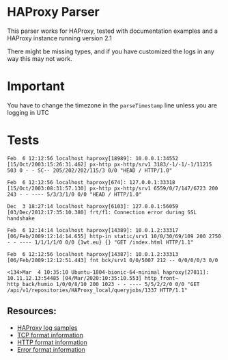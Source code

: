 # HAProxy Parser

This parser works for HAProxy, tested with documentation examples and a HAProxy instance running version 2.1

There might be missing types, and if you have customized the logs in any way this may not work.

# Important

You have to change the timezone in the `parseTimestamp` line unless you are logging in UTC

# Tests
```
Feb  6 12:12:56 localhost haproxy[18989]: 10.0.0.1:34552 [15/Oct/2003:15:26:31.462] px-http px-http/srv1 3183/-1/-1/-1/11215 503 0 - - SC-- 205/202/202/115/3 0/0 "HEAD / HTTP/1.0"
```

```
Feb  6 12:12:56 localhost haproxy[674]: 127.0.0.1:33318 [15/Oct/2003:08:31:57.130] px-http px-http/srv1 6559/0/7/147/6723 200 243 - - ---- 5/3/3/1/0 0/0 "HEAD / HTTP/1.0"
```

```
Dec  3 18:27:14 localhost haproxy[6103]: 127.0.0.1:56059 [03/Dec/2012:17:35:10.380] frt/f1: Connection error during SSL handshake
```

```
Feb  6 12:14:14 localhost haproxy[14389]: 10.0.1.2:33317 [06/Feb/2009:12:14:14.655] http-in static/srv1 10/0/30/69/109 200 2750 - - ---- 1/1/1/1/0 0/0 {1wt.eu} {} "GET /index.html HTTP/1.1"
```

```
Feb  6 12:12:56 localhost haproxy[14387]: 10.0.1.2:33313 [06/Feb/2009:12:12:51.443] fnt bck/srv1 0/0/5007 212 -- 0/0/0/0/3 0/0
```

```
<134>Mar  4 10:35:10 Ubuntu-1804-bionic-64-minimal haproxy[27811]: 10.11.12.13:54485 [04/Mar/2020:10:35:10.553] http_front~ http_back/humio 1/0/0/8/10 200 1023 - - ---- 5/5/2/2/0 0/0 "GET /api/v1/repositories/HAProxy_local/queryjobs/1337 HTTP/1.1"
```


## Resources:
* [HAProxy log samples](https://www.haproxy.com/documentation/hapee/2-0r1/onepage/#8.9)
* [TCP format information](https://www.haproxy.com/documentation/hapee/2-0r1/onepage/#8.2.2)
* [HTTP format information](https://www.haproxy.com/documentation/hapee/2-0r1/onepage/#8.2.3)
* [Error format information](https://www.haproxy.com/documentation/hapee/2-0r1/onepage/#8.2.5)